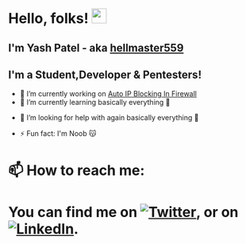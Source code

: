 # Hello, folks! <img src="https://raw.githubusercontent.com/MartinHeinz/MartinHeinz/master/wave.gif" width="30px">
<!--
**hellmaster559/hellmaster559** is a ✨ _special_ ✨ repository because its `README.md` (this file) appears on your GitHub profile.

Here are some ideas to get you started:
-->
## I'm Yash Patel - aka [hellmaster559](https://github.com/hellmaster559)

## I'm a Student,Developer & Pentesters!

- 🔭 I’m currently working on [Auto IP Blocking In Firewall](https://github.com/hellmaster559/ip-reputation-and-ip-block-for-firewall)
- 🌱 I’m currently learning basically everything 🤭
<!--
- 👯 I’m looking to collaborate 
-->
- 🤔 I’m looking for help with again basically everything 🤭
<!--
- 💬 Ask me about ...
- 😄 Pronouns: ...
-->
- ⚡ Fun fact: I'm Noob 😽
# 📫 How to reach me:
<!-- Actual text -->
#  You can find me on [![Twitter][1.2]][1], or on [![LinkedIn][2.2]][2].

<!-- Icons -->

[1.2]: http://i.imgur.com/wWzX9uB.png (twitter icon without padding)
[2.2]: https://raw.githubusercontent.com/MartinHeinz/MartinHeinz/master/linkedin-3-16.png

<!-- Links to your social media accounts -->

[1]: https://twitter.com/YPatel559
[2]: https://www.linkedin.com/in/yash-patel-163333181/

